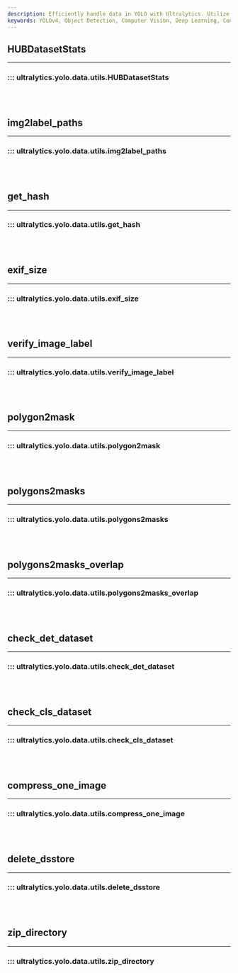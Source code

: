 ```yaml
---
description: Efficiently handle data in YOLO with Ultralytics. Utilize HUBDatasetStats and customize dataset with these data utility functions.
keywords: YOLOv4, Object Detection, Computer Vision, Deep Learning, Convolutional Neural Network, CNN, Ultralytics Docs
---
```


## HUBDatasetStats
---

### ::: ultralytics.yolo.data.utils.HUBDatasetStats

<br><br>

## img2label_paths
---

### ::: ultralytics.yolo.data.utils.img2label_paths

<br><br>

## get_hash
---

### ::: ultralytics.yolo.data.utils.get_hash

<br><br>

## exif_size
---

### ::: ultralytics.yolo.data.utils.exif_size

<br><br>

## verify_image_label
---

### ::: ultralytics.yolo.data.utils.verify_image_label

<br><br>

## polygon2mask
---

### ::: ultralytics.yolo.data.utils.polygon2mask

<br><br>

## polygons2masks
---

### ::: ultralytics.yolo.data.utils.polygons2masks

<br><br>

## polygons2masks_overlap
---

### ::: ultralytics.yolo.data.utils.polygons2masks_overlap

<br><br>

## check_det_dataset
---

### ::: ultralytics.yolo.data.utils.check_det_dataset

<br><br>

## check_cls_dataset
---

### ::: ultralytics.yolo.data.utils.check_cls_dataset

<br><br>

## compress_one_image
---

### ::: ultralytics.yolo.data.utils.compress_one_image

<br><br>

## delete_dsstore
---

### ::: ultralytics.yolo.data.utils.delete_dsstore

<br><br>

## zip_directory
---

### ::: ultralytics.yolo.data.utils.zip_directory

<br><br>
